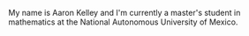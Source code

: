 My name is Aaron Kelley and I'm currently a master's student in mathematics at the National Autonomous University of Mexico. 

<!---
akel123/akel123 is a ✨ special ✨ repository because its `README.md` (this file) appears on your GitHub profile.
You can click the Preview link to take a look at your changes.
--->
